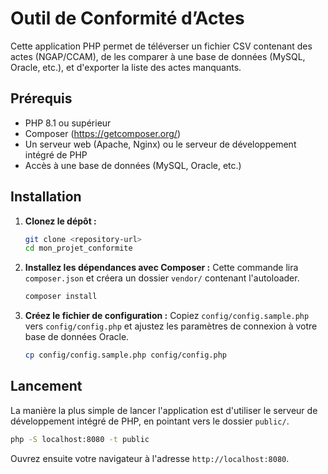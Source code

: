 # Outil de Conformité d’Actes

Cette application PHP permet de téléverser un fichier CSV contenant des actes (NGAP/CCAM), de les comparer à une base de données (MySQL, Oracle, etc.), et d'exporter la liste des actes manquants.

## Prérequis

- PHP 8.1 ou supérieur
- Composer (https://getcomposer.org/)
- Un serveur web (Apache, Nginx) ou le serveur de développement intégré de PHP
- Accès à une base de données (MySQL, Oracle, etc.)

## Installation

1.  **Clonez le dépôt :**

    ```bash
    git clone <repository-url>
    cd mon_projet_conformite
    ```

2.  **Installez les dépendances avec Composer :**
    Cette commande lira `composer.json` et créera un dossier `vendor/` contenant l'autoloader.

    ```bash
    composer install
    ```

3.  **Créez le fichier de configuration :**
    Copiez `config/config.sample.php` vers `config/config.php` et ajustez les paramètres de connexion à votre base de données Oracle.
    ```bash
    cp config/config.sample.php config/config.php
    ```

## Lancement

La manière la plus simple de lancer l'application est d'utiliser le serveur de développement intégré de PHP, en pointant vers le dossier `public/`.

```bash
php -S localhost:8080 -t public
```

Ouvrez ensuite votre navigateur à l'adresse `http://localhost:8080`.
